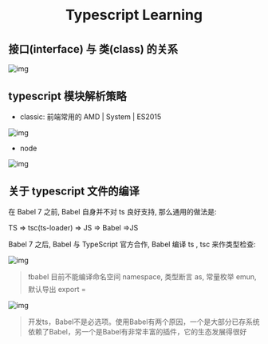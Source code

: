 <h1 align="center" style="margin: 30px 0 35px;">Typescript Learning</h1>

## 接口(interface) 与 类(class) 的关系
![img](http://img.imyangyong.com/blog/2020-11-04%2016-31-01.png)

## typescript 模块解析策略

- classic: 前端常用的 AMD | System | ES2015

![img](http://img.imyangyong.com/blog/2020-11-13%2021-10-40.png)

- node

![img](http://img.imyangyong.com/blog/2020-11-13%2021-13-51.png)

## 关于 typescript 文件的编译

在 Babel 7 之前, Babel 自身并不对 ts 良好支持, 那么通用的做法是:

TS => tsc(ts-loader) => JS => Babel =>JS

Babel 7 之后, Babel 与 TypeScript 官方合作, Babel 编译 ts , tsc 来作类型检查:

![img](http://img.imyangyong.com/blog/2020-11-14%2001-07-45.png)

> ❗️babel 目前不能编译命名空间 namespace, 类型断言 as, 常量枚举 emun, 默认导出 export =

![img](http://img.imyangyong.com/blog/2020-11-14%2002-23-25.png)

> 开发ts，Babel不是必选项。使用Babel有两个原因，一个是大部分已存系统依赖了Babel，另一个是Babel有非常丰富的插件，它的生态发展得很好
